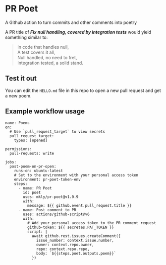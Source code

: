 # PR Poet

A Github action to turn commits and other comments into poetry

A PR title of **_Fix null handling, covered by integration tests_** would yield something similar to:

> In code that handles null,<br/>
> A test covers it all,<br/>
> Null handled, no need to fret,</br>
> Integration tested, a solid stand.</br>

## Test it out

You can edit the `HELLO.md` file in this repo to open a new pull request and get a new poem.

## Example workflow usage

```
name: Poems
on:
  # Use `pull_request_target` to view secrets
  pull_request_target:
    types: [opened]

permissions:
  pull-requests: write

jobs:
  post-poem-on-pr-open:
    runs-on: ubuntu-latest
    # Set to the environment with your personal access token
    environment: pr-poet-token-env
    steps:
      - name: PR Poet
        id: poet
        uses: mkly/pr-poet@v1.0.9
        with:
          message: ${{ github.event.pull_request.title }}
      - name: Post comment to PR
        uses: actions/github-script@v6
        with:
          # Add your personal access token to the PR comment request
          github-token: ${{ secretes.PAT_TOKEN }}
          script: |
            await github.rest.issues.createComment({
              issue_number: context.issue.number,
              owner: context.repo.owner,
              repo: context.repo.repo,
              body: `${{steps.poet.outputs.poem}}`
            })
```
